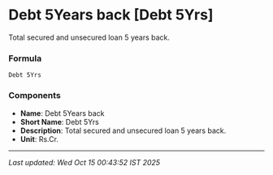 # Debt 5Years back [Debt 5Yrs]
Total secured and unsecured loan 5 years back.

### Formula
```text
Debt 5Yrs
```


### Components
- **Name**: Debt 5Years back
- **Short Name**: Debt 5Yrs
- **Description**: Total secured and unsecured loan 5 years back.
- **Unit**: Rs.Cr.

---
*Last updated: Wed Oct 15 00:43:52 IST 2025*
